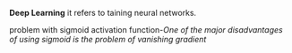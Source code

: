 **Deep Learning**
it refers to taining neural networks.

problem with sigmoid activation function-*One of the major disadvantages of using sigmoid is the problem of vanishing gradient*
